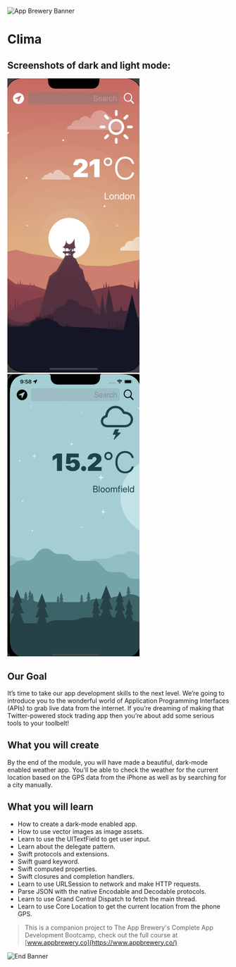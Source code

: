 
![App Brewery Banner](Documentation/AppBreweryBanner.png)

#  Clima

## Screenshots of dark and light mode:
<p align="row">
<img src= "https://github.com/abdel-elsayed/Clima-iOS13/blob/master/Clima/Assets.xcassets/Screen%20Shot%202021-10-30%20at%2010.02.43%20AM.imageset/Screen%20Shot%202021-10-30%20at%2010.02.43%20AM.png" width="300" >
<img src= "https://github.com/abdel-elsayed/Clima-iOS13/blob/master/Clima/Assets.xcassets/Screen%20Shot%202021-10-30%20at%209.58.40%20AM.imageset/Screen%20Shot%202021-10-30%20at%209.58.40%20AM.png" width="300" >
</p>

## Our Goal

It’s time to take our app development skills to the next level. We’re going to introduce you to the wonderful world of Application Programming Interfaces (APIs) to grab live data from the internet. If you’re dreaming of making that Twitter-powered stock trading app then you’re about add some serious tools to your toolbelt!


## What you will create

By the end of the module, you will have made a beautiful, dark-mode enabled weather app. You'll be able to check the weather for the current location based on the GPS data from the iPhone as well as by searching for a city manually. 

## What you will learn

* How to create a dark-mode enabled app.
* How to use vector images as image assets.
* Learn to use the UITextField to get user input. 
* Learn about the delegate pattern.
* Swift protocols and extensions. 
* Swift guard keyword. 
* Swift computed properties.
* Swift closures and completion handlers.
* Learn to use URLSession to network and make HTTP requests.
* Parse JSON with the native Encodable and Decodable protocols. 
* Learn to use Grand Central Dispatch to fetch the main thread.
* Learn to use Core Location to get the current location from the phone GPS. 

>This is a companion project to The App Brewery's Complete App Development Bootcamp, check out the full course at [www.appbrewery.co](https://www.appbrewery.co/)

![End Banner](Documentation/readme-end-banner.png)
